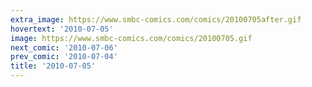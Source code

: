 ```yaml
---
extra_image: https://www.smbc-comics.com/comics/20100705after.gif
hovertext: '2010-07-05'
image: https://www.smbc-comics.com/comics/20100705.gif
next_comic: '2010-07-06'
prev_comic: '2010-07-04'
title: '2010-07-05'
---
```


